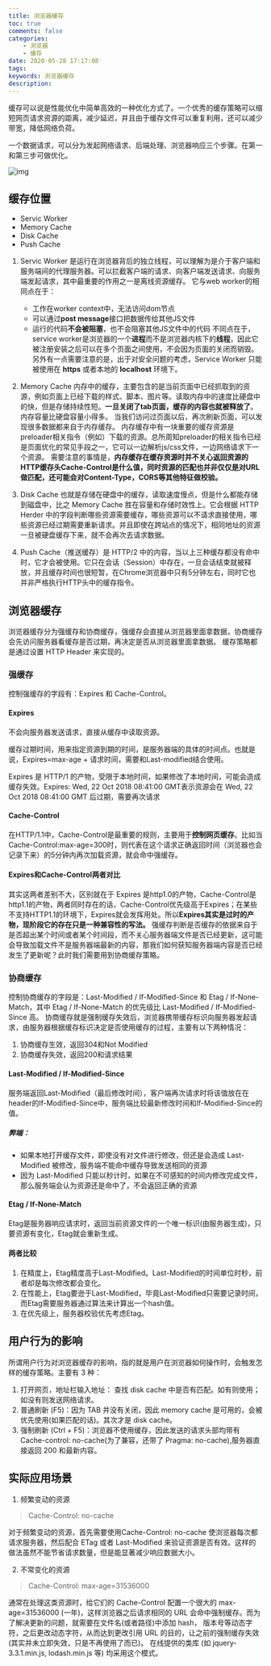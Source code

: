 ```yaml
---
title: 浏览器缓存
toc: true
comments: false
categories: 
    - 浏览器 
    - 缓存 
date: 2020-05-28 17:17:08
tags:
keywords: 浏览器缓存
description:
---
```

缓存可以说是性能优化中简单高效的一种优化方式了。一个优秀的缓存策略可以缩短网页请求资源的距离，减少延迟，并且由于缓存文件可以重复利用，还可以减少带宽，降低网络负荷。

一个数据请求，可以分为发起网络请求、后端处理、浏览器响应三个步骤。在第一和第三步可做优化。

![img](/uploads/cache.png)

## 缓存位置
+ Servic Worker
+ Memory Cache
+ Disk Cache
+ Push Cache

1. Servic Worker 是运行在浏览器背后的独立线程，可以理解为是介于客户端和服务端间的代理服务器。可以拦截客户端的请求、向客户端发送请求、向服务端发起请求，其中最重要的作用之一是离线资源缓存。
    它与web worker的相同点在于：
    * 工作在worker context中，无法访问dom节点
    * 可以通过**post message**接口把数据传给其他JS文件
    * 运行的代码**不会被阻塞**，也不会阻塞其他JS文件中的代码
    不同点在于，service worker是浏览器的一个**进程**而不是浏览器内核下的**线程**，因此它被注册安装之后可以在多个页面之间使用，不会因为页面的关闭而销毁。
另外有一点需要注意的是，出于对安全问题的考虑，Service Worker 只能被使用在 **https** 或者本地的 **localhost** 环境下。

2. Memory Cache 内存中的缓存，主要包含的是当前页面中已经抓取到的资源，例如页面上已经下载的样式、脚本、图片等。读取内存中的速度比硬盘中的快，但是存储持续性短。**一旦关闭了tab页面，缓存的内容也就被释放了**。
    内存容量比硬盘容量小得多。
    当我们访问过页面以后，再次刷新页面，可以发现很多数据都来自于内存缓存。
    内存缓存中有一块重要的缓存资源是preloader相关指令（例如<link rel="prefetch">）下载的资源。总所周知preloader的相关指令已经是页面优化的常见手段之一，它可以一边解析js/css文件，一边网络请求下一个资源。
    需要注意的事情是，**内存缓存在缓存资源时并不关心返回资源的HTTP缓存头Cache-Control是什么值，同时资源的匹配也并非仅仅是对URL做匹配，还可能会对Content-Type，CORS等其他特征做校验。**


3. Disk Cache 也就是存储在硬盘中的缓存，读取速度慢点，但是什么都能存储到磁盘中，比之 Memory Cache 胜在容量和存储时效性上。它会根据 HTTP Herder 中的字段判断哪些资源需要缓存，哪些资源可以不请求直接使用，哪些资源已经过期需要重新请求。并且即使在跨站点的情况下，相同地址的资源一旦被硬盘缓存下来，就不会再次去请求数据。

4. Push Cache（推送缓存）是 HTTP/2 中的内容，当以上三种缓存都没有命中时，它才会被使用。它只在会话（Session）中存在，一旦会话结束就被释放，并且缓存时间也很短暂，在Chrome浏览器中只有5分钟左右，同时它也并非严格执行HTTP头中的缓存指令。


## 浏览器缓存
浏览器缓存分为强缓存和协商缓存，强缓存会直接从浏览器里面拿数据，协商缓存会先访问服务器看缓存是否过期，再决定是否从浏览器里面拿数据。
缓存策略都是通过设置 HTTP Header 来实现的。

### 强缓存
控制强缓存的字段有：Expires 和 Cache-Control。

#### Expires
不会向服务器发送请求，直接从缓存中读取资源。

缓存过期时间，用来指定资源到期的时间，是服务器端的具体的时间点。也就是说，Expires=max-age + 请求时间，需要和Last-modified结合使用。

Expires 是 HTTP/1 的产物，受限于本地时间，如果修改了本地时间，可能会造成缓存失效。Expires: Wed, 22 Oct 2018 08:41:00 GMT表示资源会在 Wed, 22 Oct 2018 08:41:00 GMT 后过期，需要再次请求

#### Cache-Control
在HTTP/1.1中，Cache-Control是最重要的规则，主要用于**控制网页缓存**。比如当Cache-Control:max-age=300时，则代表在这个请求正确返回时间（浏览器也会记录下来）的5分钟内再次加载资源，就会命中强缓存。

#### Expires和Cache-Control两者对比
其实这两者差别不大，区别就在于 Expires 是http1.0的产物，Cache-Control是http1.1的产物，两者同时存在的话，Cache-Control优先级高于Expires；在某些不支持HTTP1.1的环境下，Expires就会发挥用处。所以**Expires其实是过时的产物，现阶段它的存在只是一种兼容性的写法。**
强缓存判断是否缓存的依据来自于是否超出某个时间或者某个时间段，而不关心服务器端文件是否已经更新，这可能会导致加载文件不是服务器端最新的内容，那我们如何获知服务器端内容是否已经发生了更新呢？此时我们需要用到协商缓存策略。



### 协商缓存
控制协商缓存的字段是：Last-Modified / If-Modified-Since 和 Etag / If-None-Match，其中 Etag / If-None-Match 的优先级比 Last-Modified / If-Modified-Since 高。
协商缓存就是强制缓存失效后，浏览器携带缓存标识向服务器发起请求，由服务器根据缓存标识决定是否使用缓存的过程，主要有以下两种情况：
1. 协商缓存生效，返回304和Not Modified
2. 协商缓存失效，返回200和请求结果

#### Last-Modified / If-Modified-Since 
服务端返回Last-Modified（最后修改时间），客户端再次请求时将该值放在在header的If-Modified-Since中，服务端比较最新修改时间和If-Modified-Since的值。

##### 弊端：
* 如果本地打开缓存文件，即使没有对文件进行修改，但还是会造成 Last-Modified 被修改，服务端不能命中缓存导致发送相同的资源
* 因为 Last-Modified 只能以秒计时，如果在不可感知的时间内修改完成文件，那么服务端会认为资源还是命中了，不会返回正确的资源

####  Etag / If-None-Match
Etag是服务器响应请求时，返回当前资源文件的一个唯一标识(由服务器生成)，只要资源有变化，Etag就会重新生成。

#### 两者比较
1. 在精度上，Etag精度高于Last-Modified。Last-Modified的时间单位时秒，前者却是每次修改都会变化。
2. 在性能上，Etag要逊于Last-Modified，毕竟Last-Modified只需要记录时间，而Etag需要服务器通过算法来计算出一个hash值。
3. 在优先级上，服务器校验优先考虑Etag。


## 用户行为的影响

所谓用户行为对浏览器缓存的影响，指的就是用户在浏览器如何操作时，会触发怎样的缓存策略。主要有 3 种：

1. 打开网页，地址栏输入地址： 查找 disk cache 中是否有匹配。如有则使用；如没有则发送网络请求。
2. 普通刷新 (F5)：因为 TAB 并没有关闭，因此 memory cache 是可用的，会被优先使用(如果匹配的话)。其次才是 disk cache。
3. 强制刷新 (Ctrl + F5)：浏览器不使用缓存，因此发送的请求头部均带有 Cache-control: no-cache(为了兼容，还带了 Pragma: no-cache),服务器直接返回 200 和最新内容。


## 实际应用场景

1. 频繁变动的资源
 > Cache-Control: no-cache

 对于频繁变动的资源，首先需要使用Cache-Control: no-cache 使浏览器每次都请求服务器，然后配合 ETag 或者 Last-Modified 来验证资源是否有效。这样的做法虽然不能节省请求数量，但是能显著减少响应数据大小。

2. 不常变化的资源

> Cache-Control: max-age=31536000

通常在处理这类资源时，给它们的 Cache-Control 配置一个很大的 max-age=31536000 (一年)，这样浏览器之后请求相同的 URL 会命中强制缓存。而为了解决更新的问题，就需要在文件名(或者路径)中添加 hash， 版本号等动态字符，之后更改动态字符，从而达到更改引用 URL 的目的，让之前的强制缓存失效 (其实并未立即失效，只是不再使用了而已)。
在线提供的类库 (如 jquery-3.3.1.min.js, lodash.min.js 等) 均采用这个模式。
